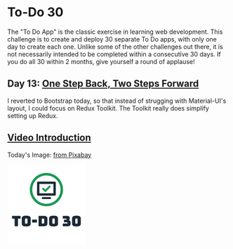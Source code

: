 # To-Do 30

The "To Do App" is the classic exercise in learning web development. This challenge is to create and deploy 30 separate To Do apps, with only one day to create each one. Unlike some of the other challenges out there, it is not necessarily intended to be completed within a consecutive 30 days. If you do all 30 within 2 months, give yourself a round of applause!

## Day 13: [One Step Back, Two Steps Forward](https://todo30.com/13/)

I reverted to Bootstrap today, so that instead of strugging with Material-UI's layout, I could focus on Redux Toolkit. The Toolkit really does simplify setting up Redux.

## [Video Introduction](https://youtu.be/rQr4AVyOf5o)

Today's Image: [from Pixabay](https://pixabay.com/photos/tree-sunset-clouds-sky-silhouette-736885/)

![To-Do 30](https://github.com/ejw773/to-do-30/blob/main/public/to-do-30-flattened.png)
